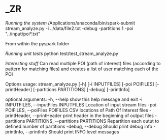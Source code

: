 # _ZR

_Running the system_
/Applications/anaconda/bin/spark-submit stream_analyze.py -i ../data/file2.txt -debug -partitions 1 -poi "../input/poi*.txt"

From within the pyspark folder

*Running unit tests*
python test/test_stream_analyze.py 

*Interesting stuff*
Can read multiple POI (path of interest) files (according to pattern for matching files) and creates a list of user matching each of the POI

Options
usage: stream_analyze.py [-h] [-i INPUTFILES] [-poi POIFILES] [-printHeader]
                         [-partitions PARTITIONS] [-debug] [-printInfo]

optional arguments:
  -h, --help            show this help message and exit
  -i INPUTFILES, --inputFiles INPUTFILES
                        Location of input stream files
  -poi POIFILES, --poiFiles POIFILES
                        CSV locations of Path Of Interest files
  -printHeader, --printHeader
                        print header in the beginning of output files
  -partitions PARTITIONS, --partitions PARTITIONS
                        Repartition each outut to defined number of partitions
  -debug, --debug       Should print debug info
  -printInfo, --printInfo
                        Should print INFO level messages
